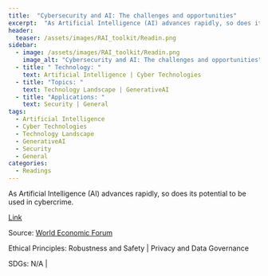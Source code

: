 ```yaml
---
title:  "Cybersecurity and AI: The challenges and opportunities"  
excerpt:  "As Artificial Intelligence (AI) advances rapidly, so does its potential to be us (...)"  
header:
  teaser: /assets/images/RAI_toolkit/Readin.png
sidebar:
  - image: /assets/images/RAI_toolkit/Readin.png
    image_alt: "Cybersecurity and AI: The challenges and opportunities"
  - title: " Technology: "
    text: Artificial Intelligence | Cyber Technologies
  - title: "Topics: " 
    text: Technology Landscape | GenerativeAI
  - title: "Applications: " 
    text: Security | General
tags:
  - Artificial Intelligence
  - Cyber Technologies
  - Technology Landscape
  - GenerativeAI
  - Security
  - General
categories:
  - Readings
---
```

As Artificial Intelligence (AI) advances rapidly, so does its potential to be used in cybercrime.

[Link](https://www.weforum.org/agenda/2023/06/cybersecurity-and-ai-challenges-opportunities/)

Source: [World Economic Forum](https://www.weforum.org)

Ethical Principles: Robustness and Safety | Privacy and Data Governance

SDGs: N/A | 
